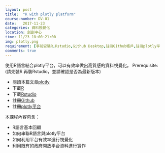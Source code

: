 ```yaml
---
layout: post
title:  "R with plotly platform"
course-number: DV-01
date:   2017-11-23
categories: 資料視覺化
location: 創創中心
time: 11/23 18:00~21:00
img: plotly.png
requirement: [事前安裝R,Rstudio,Github Desktop,註冊Github帳戶,註冊plotly平台帳戶,帶筆電（請充飽電）]
comments: true
---
```

使用R語言結合plotly平台，可以有效率做出高質感的資料視覺化。
Prerequisite: (請先裝R 再裝Rstudio，並請確認是否為最新版本)
- 閱讀本篇文章[plotly](http://blog.infographics.tw/2015/03/social-chart-visualization-with-plotly/)
- 下載[R](http://cran.csie.ntu.edu.tw)
- 下載[Rstudio](https://www.rstudio.com/products/rstudio/download/)
- 註冊[Github](https://github.com)
- 註冊[plotly平台](https://plot.ly/feed/)

本課程內容包含：
- R語言基本回顧
- 如何串聯R語言與plotly平台
- 如何利用平台有效率進行視覺化
- 利用既有的政府開放平台資料進行實作


